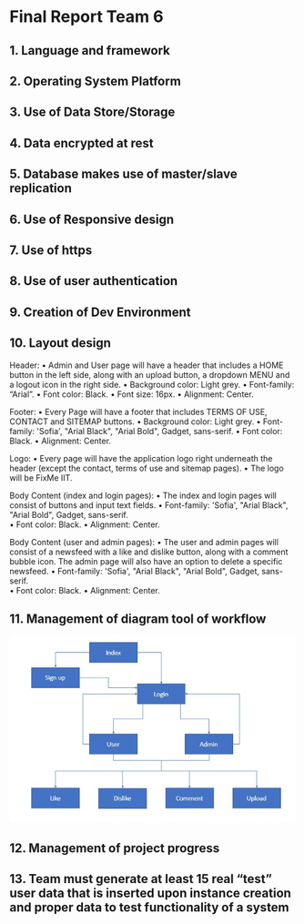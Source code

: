 # Final Report Team 6

## 1. Language and framework



## 2. Operating System Platform



## 3. Use of Data Store/Storage



## 4. Data encrypted at rest



## 5. Database makes use of master/slave replication



## 6. Use of Responsive design



## 7. Use of https



## 8. Use of user authentication



## 9. Creation of Dev Environment 



## 10. Layout design

Header: 
•	Admin and User page will have a header that includes a HOME button in the left side, along with an upload button, a dropdown MENU and a logout icon in the right side.
•	Background color:  Light grey.
•	Font-family: “Arial”.
•	Font color: Black.
•	Font size: 16px.
•	Alignment: Center.

Footer:
•	Every Page will have a footer that includes TERMS OF USE, CONTACT and SITEMAP buttons.
•	Background color:  Light grey.
•	Font-family: 'Sofia', "Arial Black", "Arial Bold", Gadget, sans-serif.
•	Font color: Black.
•	Alignment: Center.

Logo:
•	Every page will have the application logo right underneath the header (except the contact, terms of use and sitemap pages).
•	The logo will be FixMe IIT.

Body Content (index and login pages):
•	The index and login pages will consist of buttons and input text fields.
•	Font-family: 'Sofia', "Arial Black", "Arial Bold", Gadget, sans-serif.	
•	Font color: Black.
•	Alignment: Center.

Body Content (user and admin pages):
•	The user and admin pages will consist of a newsfeed with a like and dislike button, along with a comment bubble icon. The admin page will also have an option to delete a specific newsfeed.
•	Font-family: 'Sofia', "Arial Black", "Arial Bold", Gadget, sans-serif.	
•	Font color: Black.
•	Alignment: Center.

## 11. Management of diagram tool of workflow

![Workflow](Workflow.jpg)

## 12. Management of project progress



## 13. Team must generate at least 15 real “test” user data that is inserted upon instance creation and proper data to test functionality of a system



